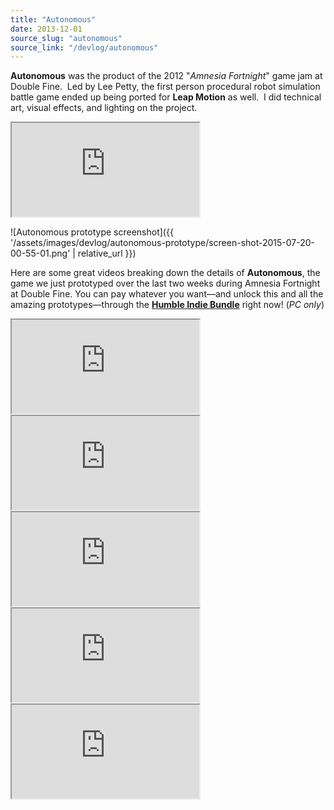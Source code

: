 ```yaml
---
title: "Autonomous"
date: 2013-12-01
source_slug: "autonomous"
source_link: "/devlog/autonomous"
---
```


**Autonomous** was the product of the 2012 "*Amnesia Fortnight*" game jam at Double Fine.  Led by Lee Petty, the first person procedural robot simulation battle game ended up being ported for **Leap Motion** as well.  I did technical art, visual effects, and lighting on the project.

<div class="experience-video">
  <iframe
    src="https://player.vimeo.com/video/90606160?wmode=opaque&api=1"
    title="Autonomous Trailer (Leap Edition)"
    allow="autoplay; fullscreen; picture-in-picture"
    allowfullscreen
    loading="lazy"
  ></iframe>
</div>

![Autonomous prototype screenshot]({{ '/assets/images/devlog/autonomous-prototype/screen-shot-2015-07-20-00-55-01.png' | relative_url }})

Here are some great videos breaking down the details of **Autonomous**, the game we just prototyped over the last two weeks during Amnesia Fortnight at Double Fine. You can pay whatever you want—and unlock this and all the amazing prototypes—through the **[Humble Indie Bundle](http://www.humblebundle.com/double-fine)** right now! (*PC only*)

<div class="media-grid">
  <div class="experience-video">
    <iframe
      src="https://www.youtube.com/embed/8wZHUh5gtmE"
      title="Autonomous Overview"
      allow="autoplay; fullscreen; picture-in-picture"
      allowfullscreen
      loading="lazy"
    ></iframe>
  </div>
  <div class="experience-video">
    <iframe
      src="https://www.youtube.com/embed/8KWv2pWOxhs"
      title="Autonomous Prototype Walkthrough"
      allow="autoplay; fullscreen; picture-in-picture"
      allowfullscreen
      loading="lazy"
    ></iframe>
  </div>
  <div class="experience-video">
    <iframe
      src="https://www.youtube.com/embed/duR9-Z6t_4E"
      title="Autonomous Gameplay"
      allow="autoplay; fullscreen; picture-in-picture"
      allowfullscreen
      loading="lazy"
    ></iframe>
  </div>
  <div class="experience-video">
    <iframe
      src="https://www.youtube.com/embed/cIC4OmhOrpk"
      title="Autonomous Insights"
      allow="autoplay; fullscreen; picture-in-picture"
      allowfullscreen
      loading="lazy"
    ></iframe>
  </div>
  <div class="experience-video">
    <iframe
      src="https://www.youtube.com/embed/OGN9BkJcEkg"
      title="Autonomous Developer Commentary"
      allow="autoplay; fullscreen; picture-in-picture"
      allowfullscreen
      loading="lazy"
    ></iframe>
  </div>
</div>

